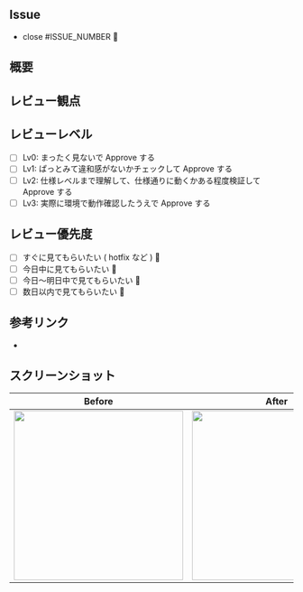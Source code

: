 ## Issue

- close #ISSUE_NUMBER 🦕

## 概要

<!-- 概要をここに記入してください。 -->



## レビュー観点

<!-- レビュアに確認してほしい事柄を記載してください -->
<!-- 特に、本 PR にてレビュー対象外の内容があれば合わせて記載してください -->

<!--
    (例)
    - warnings が出力されないこと
    - デザインだけ組み込んだので、仕様についてはレビュー対象外として欲しい
    - このコミット xxxxxxx ( commit hash ) を主にレビューして欲しい
-->

## レビューレベル

- [ ] Lv0: まったく見ないで Approve する
- [ ] Lv1: ぱっとみて違和感がないかチェックして Approve する
- [ ] Lv2: 仕様レベルまで理解して、仕様通りに動くかある程度検証して Approve する
- [ ] Lv3: 実際に環境で動作確認したうえで Approve する

## レビュー優先度

- [ ] すぐに見てもらいたい ( hotfix など ) 🚀
- [ ] 今日中に見てもらいたい 🚗
- [ ] 今日〜明日中で見てもらいたい 🚶
- [ ] 数日以内で見てもらいたい 🐢

## 参考リンク

<!-- 参考文献などがあればここに記入してください。 -->

-

## スクリーンショット

|           Before           |           After            |
|:--------------------------:|:--------------------------:|
| <img src="" width="300" /> | <img src="" width="300" /> |